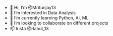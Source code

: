 - 👋 Hi, I’m @Mritunjay13
- 👀 I’m interested in Data Analysis 
- 🌱 I’m currently learning Python, Ai, ML
- 💞️ I’m looking to collaborate on different projects 
- 📫 Insta @Rahul_13

<!---
Mritunjay13/Mritunjay13 is a ✨ special ✨ repository because its `README.md` (this file) appears on your GitHub profile.
You can click the Preview link to take a look at your changes.
--->

